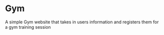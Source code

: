 # Gym
A simple Gym website that takes in users information and registers them for a gym training session
